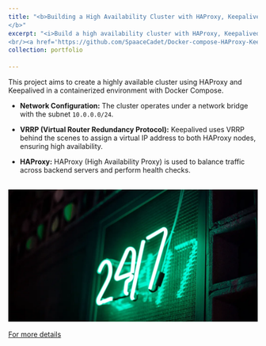 ```yaml
---
title: "<b>Building a High Availability Cluster with HAProxy, Keepalived, and Docker: A Step-by-Step Guide
</b>"
excerpt: "<i>Build a high availability cluster with HAProxy, Keepalived, and Docker. Learn setup and deployment for reliable, scalable applications.</i>
<br/><a href='https://github.com/SpaaceCadet/Docker-compose-HAProxy-Keepalived'><img  width='600' height='300' src='/images/247.png'></a>"
collection: portfolio

---
```

This project aims to create a highly available cluster using HAProxy and Keepalived in a containerized environment with Docker Compose.

- **Network Configuration:** The cluster operates under a network bridge with the subnet `10.0.0.0/24`.
  
- **VRRP (Virtual Router Redundancy Protocol):** Keepalived uses VRRP behind the scenes to assign a virtual IP address to both HAProxy nodes, ensuring high availability.

- **HAProxy:** HAProxy (High Availability Proxy) is used to balance traffic across backend servers and perform health checks.
<br>
<a><img src='/images/247.png'></a>
<br>

<a href='https://github.com/SpaaceCadet/Docker-compose-HAProxy-Keepalived'>For more details</a>

